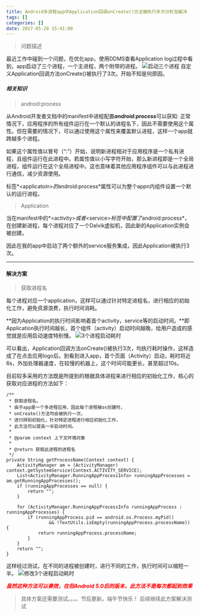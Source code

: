 ```yaml
---
title: Android多进程app中Application回调onCreate()方法被执行多次分析及解决
tags: []
categories: []
date: 2017-05-28 15:41:00
---
```


>  问题描述

最近工作中碰到一个问题，在优化app，使用DDMS查看Application log过程中看到，app启动了三个进程，一个主进程，两个附带的进程。
![启动三个进程](/images/android-multiprocess-oncreate-executed-serval-times/processes_app_starts.png "启动进程")
自定义Application回调方法onCreate()被执行了3次。开始不知是何原因。

##### 相关知识

> android:process

从Android开发者文档中的manifest中进程配置***android:process***可以获知:
正常情况下，应用程序的所有组件运行在一个默认的进程名下，因此不需要使用这个属性。但在需要的情况下，可以通过使用这个属性来覆盖默认进程，这样一个app就跨越多个进程。

<!-- more -->

如果这个属性值以冒号（“:”）开始，说明新进程相对于应用程序是一个私有进程，且组件运行在此进程中。若属性值以小写字符开始，那么新进程即是一个全局进程，组件运行在这个全局进程中。这也意味着其他应用程序组件可以与此进程进行通信，减少资源使用。

标签*&lt;applicatoin&gt;*的*android:process*属性可以为整个appn内组件设置一个默认的运行进程。

> Application

当在manifest中的*&lt;activity&gt;*或者*&lt;service&gt;*标签中配置了*android:process*，在创建新进程，每个进程对应了一个Dalvik虚拟机，因此新的Application实例会被创建。

因此在我的app中启动了两个额外的service服务集成，因此Application被执行3次。

---
#### 解决方案

> 获取进程名

每个进程对应一个application，这样可以通过针对特定进程名，进行相应的初始化工作，避免资源浪费，执行时间消耗。

**因为Application的执行时间影响着首个activity，service等的启动时间。**即Application执行时间越长，首个组件（activity）启动时间越晚，给用户造成的感觉就是应用启动速度特别慢。
![3个进程启动耗时](/images/android-multiprocess-oncreate-executed-serval-times/original_processes_start_time_long.png "3个进程创建耗时")

可以看出，Application回调方法onCreate()被执行3次，均执行耗时操作，这样造成了在点击应用logo后，到看到进入app，首个页面（Activity）启动，耗时将近6s，外加处理器速度，在较慢的机器上，这个时间可能更长，甚至超过10s。

目前较多采用的方法既是所提到的根据具体进程来进行相应的初始化工作，核心的获取对应进程的方法如下：

    /**
     * 获取进程名。
     * 由于app是一个多进程应用，因此每个进程被os创建时，    
     * onCreate()方法均会被执行一次，
     * 进行辨别初始化，针对特定进程进行相应初始化工作，
     * 此方法可以提高一半启动时间。
     *
     * @param context 上下文环境对象
     *
     * @return 获取此进程的进程名
     */
    private String getProcessName(Context context) {
        ActivityManager am = (ActivityManager) context.getSystemService(Context.ACTIVITY_SERVICE);
        List<ActivityManager.RunningAppProcessInfo> runningAppProcesses = am.getRunningAppProcesses();
        if (runningAppProcesses == null) {
            return "";
        }

        for (ActivityManager.RunningAppProcessInfo runningAppProcess : runningAppProcesses) {
            if (runningAppProcess.pid == android.os.Process.myPid()
                    && !TextUtils.isEmpty(runningAppProcess.processName)) {
                return runningAppProcess.processName;
            }
        }
        return "";
    }
    
这样经过测试，在不同的进程被创建时，进行不同的工作，执行时间可以缩短一半。
![修改3个进程启动耗时](/images/android-multiprocess-oncreate-executed-serval-times/processes_start_timelong_after_modification.png "修改后3个进程创建耗时")

***<font color="red">虽然这种方法可以奏效，在但Android 5.0后的版本，此方法不是每次都起到效果</font>***

> 具体方案还需要测试。。。。节后更新。端午节快乐！
> 后续继续此方案解决测试